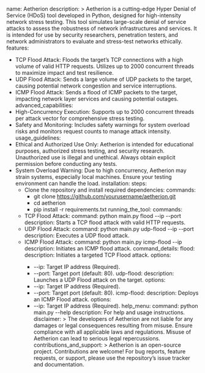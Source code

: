 name: Aetherion
description: >
  Aetherion is a cutting-edge Hyper Denial of Service (HDoS) tool developed in Python, designed for high-intensity network stress testing. This tool simulates large-scale denial of service attacks to assess the robustness of network infrastructures and services. It is intended for use by security researchers, penetration testers, and network administrators to evaluate and stress-test networks ethically.
features:
  - TCP Flood Attack: Floods the target’s TCP connections with a high volume of valid HTTP requests. Utilizes up to 2000 concurrent threads to maximize impact and test resilience.
  - UDP Flood Attack: Sends a large volume of UDP packets to the target, causing potential network congestion and service interruptions.
  - ICMP Flood Attack: Sends a flood of ICMP packets to the target, impacting network layer services and causing potential outages.
advanced_capabilities:
  - High-Concurrency Execution: Supports up to 2000 concurrent threads per attack vector for comprehensive stress testing.
  - Safety and Monitoring: Includes safety warnings for system overload risks and monitors request counts to manage attack intensity.
usage_guidelines:
  - Ethical and Authorized Use Only: Aetherion is intended for educational purposes, authorized stress testing, and security research. Unauthorized use is illegal and unethical. Always obtain explicit permission before conducting any tests.
  - System Overload Warning: Due to high concurrency, Aetherion may strain systems, especially local machines. Ensure your testing environment can handle the load.
installation:
  steps:
    - Clone the repository and install required dependencies:
      commands:
        - git clone https://github.com/yourusername/aetherion.git
        - cd aetherion
        - pip install -r requirements.txt
running_the_tool:
  commands:
    - TCP Flood Attack:
        command: python main.py flood --ip <IP> --port <PORT>
        description: Starts a TCP flood attack with valid HTTP requests.
    - UDP Flood Attack:
        command: python main.py udp-flood --ip <IP> --port <PORT>
        description: Executes a UDP flood attack.
    - ICMP Flood Attack:
        command: python main.py icmp-flood --ip <IP>
        description: Initiates an ICMP flood attack.
command_details:
  flood:
    description: Initiates a targeted TCP Flood attack.
    options:
      - --ip: Target IP address (Required).
      - --port: Target port (default: 80).
  udp-flood:
    description: Launches a UDP Flood attack on the target.
    options:
      - --ip: Target IP address (Required).
      - --port: Target port (default: 80).
  icmp-flood:
    description: Deploys an ICMP Flood attack.
    options:
      - --ip: Target IP address (Required).
help_menu:
  command: python main.py --help
  description: For help and usage instructions.
disclaimer: >
  The developers of Aetherion are not liable for any damages or legal consequences resulting from misuse. Ensure compliance with all applicable laws and regulations. Misuse of Aetherion can lead to serious legal repercussions.
contributions_and_support: >
  Aetherion is an open-source project. Contributions are welcome! For bug reports, feature requests, or support, please use the repository’s issue tracker and documentation.
